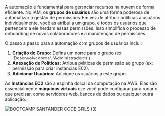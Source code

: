 A automação é fundamental para gerenciar recursos na nuvem de forma eficiente. No IAM, os **grupos de usuários** são uma forma poderosa de automatizar a gestão de permissões. Em vez de atribuir políticas a usuários individualmente, você as atribui a um grupo, e todos os usuários que pertencem a ele herdam essas permissões. Isso simplifica o processo de onboarding de novos colaboradores e a manutenção de permissões.

O passo a passo para a automação com grupos de usuários inclui:

1.  **Criação do Grupo:** Defina um nome para o grupo (ex: 'Desenvolvedores', 'Administradores').
2.  **Anexação de Políticas:** Atribua políticas de permissão ao grupo (ex: permissão para criar instâncias EC2).
3.  **Adicionar Usuários:** Adicione os usuários a este grupo.

As **Instâncias EC2** são a espinha dorsal da computação na AWS. Elas são essencialmente **máquinas virtuais** que você pode configurar para rodar o que precisar, como servidores web, bancos de dados ou qualquer outra aplicação.

![BOOTCAMP SANTANDER CODE GIRLS (3)](https://github.com/user-attachments/assets/05e75b83-5df2-42fb-9ed5-30d63f7674ad)
